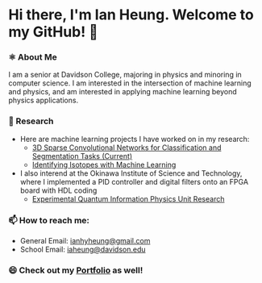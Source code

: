 # Hi there, I'm Ian Heung. Welcome to my GitHub! 👋

### ⚛️ About Me
I am a senior at Davidson College, majoring in physics and minoring in computer science. I am interested in the intersection of machine learning and physics, and am interested in applying machine learning beyond physics applications.
   
### 🔭 Research
- Here are machine learning projects I have worked on in my research:
   - [3D Sparse Convolutional Networks for Classification and Segmentation Tasks (Current)](https://github.com/iaheung/attpc-torchsparse.git)
   - [Identifying Isotopes with Machine Learning](https://github.com/iaheung/2D3DCNN_Event_Classification)
- I also interend at the Okinawa Institute of Science and Technology, where I implemented a PID controller and digital filters onto an FPGA board with HDL coding
   - [Experimental Quantum Information Physics Unit Research](https://github.com/iaheung/oist_research/)
  
### 📫 How to reach me:
- General Email: [ianhyheung@gmail.com](mailto:ianhyheung@gmail.com)
- School Email: [iaheung@davidson.edu](mailto:iaheung@davidson.edu)

### 😄 Check out my [Portfolio](https://iaheung.github.io) as well!
